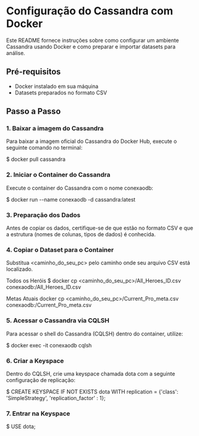 # Configuração do Cassandra com Docker

Este README fornece instruções sobre como configurar um ambiente Cassandra usando Docker e como preparar e importar datasets para análise.

## Pré-requisitos

- Docker instalado em sua máquina
- Datasets preparados no formato CSV

## Passo a Passo

### 1. Baixar a imagem do Cassandra

Para baixar a imagem oficial do Cassandra do Docker Hub, execute o seguinte comando no terminal:

$ docker pull cassandra

 ### 2. Iniciar o Container do Cassandra
Execute o container do Cassandra com o nome conexaodb:

$ docker run --name conexaodb -d cassandra:latest

### 3. Preparação dos Dados
Antes de copiar os dados, certifique-se de que estão no formato CSV e que a estrutura (nomes de colunas, tipos de dados) é conhecida.

### 4. Copiar o Dataset para o Container
Substitua <caminho_do_seu_pc> pelo caminho onde seu arquivo CSV está localizado.

Todos os Heróis
$ docker cp <caminho_do_seu_pc>/All_Heroes_ID.csv conexaodb:/All_Heroes_ID.csv

Metas Atuais
docker cp <caminho_do_seu_pc>/Current_Pro_meta.csv conexaodb:/Current_Pro_meta.csv

### 5. Acessar o Cassandra via CQLSH
Para acessar o shell do Cassandra (CQLSH) dentro do container, utilize:

$ docker exec -it conexaodb cqlsh

### 6. Criar a Keyspace
Dentro do CQLSH, crie uma keyspace chamada dota com a seguinte configuração de replicação:

$ CREATE KEYSPACE IF NOT EXISTS dota WITH replication = {'class': 'SimpleStrategy', 'replication_factor' : 1};

### 7. Entrar na Keyspace

$ USE dota;


